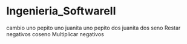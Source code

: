 # Ingenieria_SoftwareII
cambio uno
pepito uno
juanita uno
pepito dos
juanita dos
seno
Restar negativos
coseno
Multiplicar negativos
